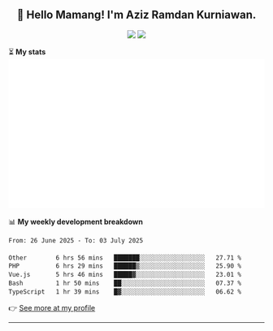 <h2 align="center">👋 Hello Mamang! I'm Aziz Ramdan Kurniawan.</h2>  
<p align="center">
  <img src="https://komarev.com/ghpvc/?username=azizramdan">
  <img src="https://wakatime.com/badge/user/90056fa0-4c31-4eca-954e-2a3ac05896f9.svg">
</p>
    
⏳ **My stats**  
![](https://raw.githubusercontent.com/azizramdan/github-stats/master/generated/overview.svg#gh-dark-mode-only)

📊 **My weekly development breakdown**
<!--START_SECTION:waka-->

```txt
From: 26 June 2025 - To: 03 July 2025

Other        6 hrs 56 mins   ███████░░░░░░░░░░░░░░░░░░   27.71 %
PHP          6 hrs 29 mins   ██████▒░░░░░░░░░░░░░░░░░░   25.90 %
Vue.js       5 hrs 46 mins   █████▓░░░░░░░░░░░░░░░░░░░   23.01 %
Bash         1 hr 50 mins    ██░░░░░░░░░░░░░░░░░░░░░░░   07.37 %
TypeScript   1 hr 39 mins    █▓░░░░░░░░░░░░░░░░░░░░░░░   06.62 %
```

<!--END_SECTION:waka-->
👉 [See more at my profile](https://wakatime.com/@azizramdan)
***
